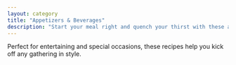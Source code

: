 ```yaml
---
layout: category
title: "Appetizers & Beverages"
description: "Start your meal right and quench your thirst with these appetizers, party favorites, and refreshing beverages."
---
```


Perfect for entertaining and special occasions, these recipes help you kick off any gathering in style.